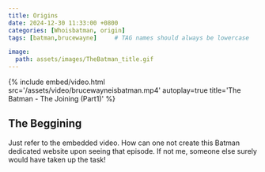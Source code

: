 ```yaml
---
title: Origins
date: 2024-12-30 11:33:00 +0800
categories: [Whoisbatman, origin]
tags: [batman,brucewayne]     # TAG names should always be lowercase

image:
  path: assets/images/TheBatman_title.gif
---
```


{%
  include embed/video.html
  src='/assets/video/brucewayneisbatman.mp4'
  autoplay=true
  title='The Batman - The Joining (Part1)'
%}

## The Beggining 

Just refer to the embedded video. How can one not create this Batman dedicated website upon seeing that episode. If not me, someone else surely would have taken up the task!
